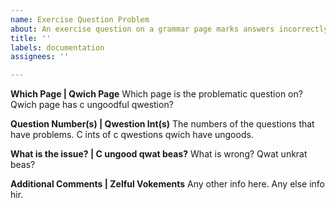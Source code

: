 ```yaml
---
name: Exercise Question Problem
about: An exercise question on a grammar page marks answers incorrectly.
title: ''
labels: documentation
assignees: ''

---
```


**Which Page | Qwich Page**
Which page is the problematic question on?
Qwich page has c ungoodful qwestion?

**Question Number(s) | Qwestion Int(s)**
The numbers of the questions that have problems.
C ints of c qwestions qwich have ungoods.

**What is the issue? | C ungood qwat beas?**
What is wrong?
Qwat unkrat beas?

**Additional Comments | Zelful Vokements**
Any other info here.
Any else info hir.
